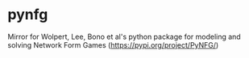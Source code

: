 # pynfg
Mirror for Wolpert, Lee, Bono et al's python package for modeling and solving Network Form Games (https://pypi.org/project/PyNFG/)
